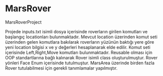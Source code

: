 # MarsRover
MarsRoverProject

Projede inputs.txt isimli dosya içerisinde roverların girilen komutları ve başlangıç locationları bulunmaktadır. Mevcut location üzerinden komut seti üzerinden gelen komutlara bakılarak roverların yüzünün baktığı yere göre yeni location bilgisi x ve y değerleri hesaplanarak elde edilir. Komut seti içerisinde Left,Right,Move komutları bulunmaktadır.
Reusable olması için OOP standartlarına bağlı kalınarak Rover isimli class oluşturulmuştur. 
Rover yönleri Face Enum içerisinde tutulmuştur.
MarsArea üzerinde birden fazla Rover tutulabilmesi için gerekli tanımlamalar yapılmıştır.
